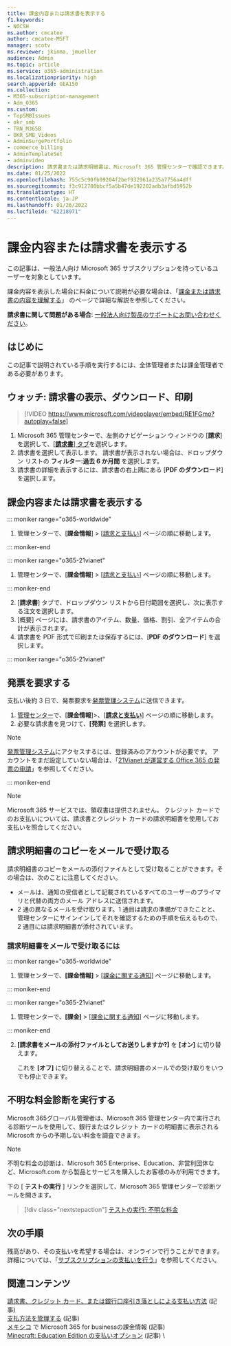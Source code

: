 ```yaml
---
title: 課金内容または請求書を表示する
f1.keywords:
- NOCSH
ms.author: cmcatee
author: cmcatee-MSFT
manager: scotv
ms.reviewer: jkinma, jmueller
audience: Admin
ms.topic: article
ms.service: o365-administration
ms.localizationpriority: high
search.appverid: GEA150
ms.collection:
- M365-subscription-management
- Adm_O365
ms.custom:
- TopSMBIssues
- okr_smb
- TRN_M365B
- OKR_SMB_Videos
- AdminSurgePortfolio
- commerce_billing
- AdminTemplateSet
- adminvideo
description: 請求書または請求明細書は、Microsoft 365 管理センターで確認できます。 また、課金内容を保存したり印刷したりすることもできます。
ms.date: 01/25/2022
ms.openlocfilehash: 755c5c90fb99204f2bef932961a235a7756a4dff
ms.sourcegitcommit: f3c912780bbcf5a5b47de192202adb3afbd5952b
ms.translationtype: HT
ms.contentlocale: ja-JP
ms.lasthandoff: 01/26/2022
ms.locfileid: "62218971"
---
```

# <a name="view-your-bill-or-invoice"></a>課金内容または請求書を表示する

この記事は、一般法人向け Microsoft 365 サブスクリプションを持っているユーザーを対象としています。
  
課金内容を表示した場合に料金について説明が必要な場合は、「[課金または請求書の内容を理解する](understand-your-invoice2.md)」 のページで詳細な解説を参照してください。
  
**請求書に関して問題がある場合**: [一般法人向け製品のサポートにお問い合わせください](../../admin/get-help-support.md)。

## <a name="before-you-begin"></a>はじめに

この記事で説明されている手順を実行するには、全体管理者または課金管理者である必要があります。
  
## <a name="watch-view-download-or-print-your-bill"></a>ウォッチ: 請求書の表示、ダウンロード、印刷

> [!VIDEO https://www.microsoft.com/videoplayer/embed/RE1FGmo?autoplay=false]

1. Microsoft 365 管理センターで、左側のナビゲーション ウィンドウの [**請求**] を選択して、<a href="https://go.microsoft.com/fwlink/p/?linkid=2102895" target="_blank">[**請求書**] タブ</a>を選択します。
1. 請求書を選択して表示します。 請求書が表示されない場合は、ドロップダウン リストの **フィルター:過去 6 か月間** を選択します。
1. 請求書の詳細を表示するには、請求書の右上隅にある [**PDF のダウンロード**] を選択します。

## <a name="view-a-bill-or-invoice"></a>課金内容または請求書を表示する

::: moniker range="o365-worldwide"

1. 管理センターで、[**課金情報**] \> [<a href="https://go.microsoft.com/fwlink/p/?linkid=2102895" target="_blank">請求と支払い</a>] ページの順に移動します。

::: moniker-end

::: moniker range="o365-21vianet"

1. 管理センターで、[**課金情報**] \> [<a href="https://go.microsoft.com/fwlink/p/?linkid=2127421" target="_blank">請求と支払い</a>] ページの順に移動します。

::: moniker-end

2. [**請求書**] タブで、ドロップダウン リストから日付範囲を選択し、次に表示する注文を選択します。
3. [概要] ページには、請求書のアイテム、数量、価格、割引、全アイテムの合計が表示されます。
4. 請求書を PDF 形式で印刷または保存するには、[**PDF のダウンロード**] を選択します。

::: moniker range="o365-21vianet"

## <a name="request-a-fapiao"></a>発票を要求する

支払い後約 3 日で、発票要求を[発票管理システム](https://go.microsoft.com/fwlink/p/?linkid=837465)に送信できます。

1. <a href="https://go.microsoft.com/fwlink/p/?linkid=850627" target="_blank">管理センター</a>で、[**課金情報**]>、<a href="https://go.microsoft.com/fwlink/p/?linkid=2127421" target="_blank">[**請求と支払い**]</a> ページの順に移動します。
2. 必要な請求書を見つけて、**[発票]** を選択します。

> [!NOTE]
>
> [発票管理システム](https://go.microsoft.com/fwlink/p/?linkid=837465)にアクセスするには、登録済みのアカウントが必要です。 アカウントをまだ設定していない場合は、「[21Vianet が運営する Office 365 の発票の申請](../../admin/services-in-china/apply-for-a-fapiao.md)」を参照してください。

::: moniker-end

> [!NOTE]
>
> Microsoft 365 サービスでは、領収書は提供されません。
> クレジット カードでのお支払いについては、請求書とクレジット カードの請求明細書を使用してお支払いを照合してください。

## <a name="receive-a-copy-of-your-billing-statement-in-email"></a>請求明細書のコピーをメールで受け取る

請求明細書のコピーをメールの添付ファイルとして受け取ることができます。その場合は、次のことに注意してください。

- メールは、通知の受信者として記載されているすべてのユーザーのプライマリと代替の両方のメール アドレスに送信されます。
- 2 通の異なるメールを受け取ります。1 通目は請求の準備ができたことと、管理センターにサインインしてそれを確認するための手順を伝えるもので、2 通目には請求明細書が添付されています。

### <a name="to-receive-your-billing-statement-in-email"></a>請求明細書をメールで受け取るには

::: moniker range="o365-worldwide"

1. 管理センターで、**[課金情報]** > <a href="https://go.microsoft.com/fwlink/p/?linkid=853212" target="_blank">[課金に関する通知]</a> ページに移動します。

::: moniker-end

::: moniker range="o365-21vianet"

1. 管理センターで、**[課金]** > <a href="https://go.microsoft.com/fwlink/p/?linkid=853215" target="_blank">[課金に関する通知]</a> ページに移動します。

::: moniker-end

2. **[請求書をメールの添付ファイルとしてお送りしますか?]** を **[オン]** に切り替えます。

    これを **[オフ]** に切り替えることで、請求明細書のメールでの受け取りをいつでも停止できます。

## <a name="run-the-unknown-charge-diagnostic"></a>不明な料金診断を実行する

Microsoft 365グローバル管理者は、Microsoft 365 管理センター内で実行される診断ツールを使用して、銀行またはクレジット カードの明細書に表示される Microsoft からの予期しない料金を調査できます。

> [!NOTE]
> 不明な料金の診断は、Microsoft 365 Enterprise、Education、非営利団体など、Microsoft.com から製品とサービスを購入したお客様のみが利用できます。

下の [ **テストの実行** ] リンクを選択して、Microsoft 365 管理センターで診断ツールを開きます。

>[!div class="nextstepaction"]
>[テストの実行: 不明な料金](https://aka.ms/PillarUnknownCharge)

## <a name="next-steps"></a>次の手順

残高があり、その支払いを希望する場合は、オンラインで行うことができます。 詳細については、「[サブスクリプションの支払いを行う](pay-for-your-subscription.md)」を参照してください。

## <a name="related-content"></a>関連コンテンツ

[請求書、クレジット カード、または銀行口座引き落としによる支払い方法](pay-for-your-subscription.md) (記事) \
[支払方法を管理する](manage-payment-methods.md) (記事) \
[メキシコ](mexico-billing-info.md) で Microsoft 365 for businessの課金情報 (記事) \
[Minecraft: Education Edition の支払いオプション](/education/windows/school-get-minecraft) (記事) \
